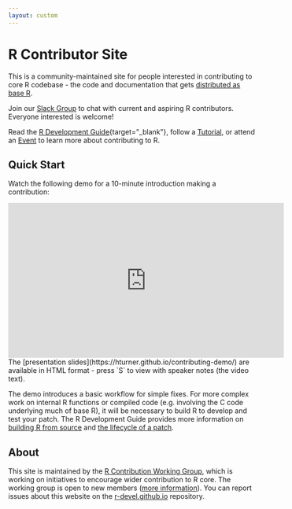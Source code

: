 ```yaml
---
layout: custom
---
```


# R Contributor Site

This is a community-maintained site for people interested in contributing to core R codebase - the code and documentation that gets [distributed as base R](https://cloud.r-project.org).

Join our [Slack Group](slack.md) to chat with current and aspiring R contributors. Everyone interested is welcome!

Read the [R Development Guide](https://contributor.r-project.org/rdevguide){target="_blank"}, follow a [Tutorial](tutorials.md), or attend an [Event](events.md) to learn more about contributing to R.

## Quick Start

Watch the following demo for a 10-minute introduction making a contribution:

<iframe width="560" height="315" src="https://www.youtube-nocookie.com/embed/VOlF8fPf9v8" title="How to Make a Contribution to Base R - CW23 Demo" frameborder="0" allow="accelerometer; autoplay; clipboard-write; encrypted-media; gyroscope; picture-in-picture" allowfullscreen>
</iframe>
<br>
The [presentation slides](https://hturner.github.io/contributing-demo/) are available in HTML format - press `S` to view with speaker notes (the video text). 

The demo introduces a basic workflow for simple fixes. For more complex work on internal R functions or compiled code (e.g. involving the C code underlying much of base R), it will be necessary to build R to develop and test your patch. The R Development Guide provides more information on [building R from source](https://contributor.r-project.org/rdevguide/chapters/getting_started.html) and [the lifecycle of a patch](https://contributor.r-project.org/rdevguide/chapters/lifecycle_of_a_patch.html).

## About 

This site is maintained by the [R Contribution Working Group](working-group.md), which is working on initiatives to encourage wider contribution to R core. The working group is open to new members ([more information](working-group.md)). You can report issues about this website on the [r-devel.github.io](https://github.com/r-devel/r-devel.github.io) repository.
